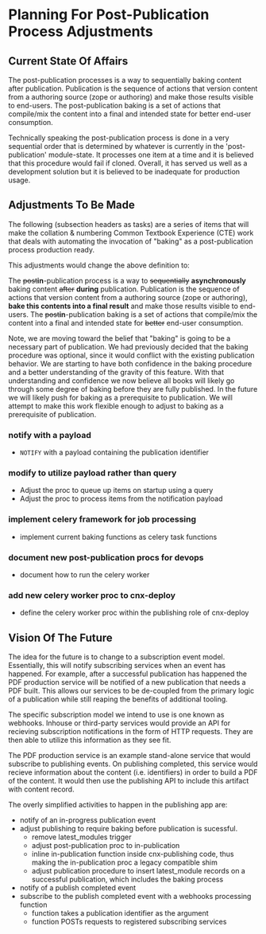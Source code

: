 # Planning For Post-Publication Process Adjustments

## Current State Of Affairs

The post-publication processes is a way to sequentially baking content after publication. Publication is the sequence of actions that version content from a authoring source (zope or authoring) and make those results visible to end-users. The post-publication baking is a set of actions that compile/mix the content into a final and intended state for better end-user consumption.

Technically speaking the post-publication process is done in a very sequential order that is determined by whatever is currently in the 'post-publication' module-state. It processes one item at a time and it is believed that this procedure would fail if cloned. Overall, it has served us well as a development solution but it is believed to be inadequate for production usage.

## Adjustments To Be Made

The following (subsection headers as tasks) are a series of items that will make the collation & numbering Common Textbook Experience (CTE) work that deals with automating the invocation of "baking" as a post-publication process production ready.

This adjustments would change the above definition to:

The ~~post~~**in**-publication process is a way to ~~sequentially~~ **asynchronously** baking content ~~after~~ **during** publication. Publication is the sequence of actions that version content from a authoring source (zope or authoring), **bake this contents into a final result** and make those results visible to end-users. The ~~post~~**in**-publication baking is a set of actions that compile/mix the content into a final and intended state for ~~better~~ end-user consumption.

Note, we are moving toward the belief that "baking" is going to be a necessary part of publication. We had previously decided that the baking procedure was optional, since it would conflict with the existing publication behavior. We are starting to have both confidence in the baking procedure and a better understanding of the gravity of this feature. With that understanding and confidence we now believe all books will likely go through some degree of baking before they are fully published. In the future we will likely push for baking as a prerequisite to publication. We will attempt to make this work flexible enough to adjust to baking as a prerequisite of publication.


### notify with a payload

- `NOTIFY` with a payload containing the publication identifier

### modify to utilize payload rather than query

- Adjust the proc to queue up items on startup using a query
- Adjust the proc to process items from the notification payload

### implement celery framework for job processing

- implement current baking functions as celery task functions

### document new post-publication procs for devops

- document how to run the celery worker

### add new celery worker proc to cnx-deploy

- define the celery worker proc within the publishing role of cnx-deploy

## Vision Of The Future

The idea for the future is to change to a subscription event model. Essentially, this will notify subscribing services when an event has happened. For example, after a successful publication has happened the PDF production service will be notified of a new publication that needs a PDF built. This allows our services to be de-coupled from the primary logic of a publication while still reaping the benefits of additional tooling.

The specific subscription model we intend to use is one known as webhooks. Inhouse or third-party services would provide an API for recieving subscription notifications in the form of HTTP requests. They are then able to utilize this information as they see fit.

The PDF production service is an example stand-alone service that would subscribe to publishing events. On publishing completed, this service would recieve information about the content (i.e. identifiers) in order to build a PDF of the content. It would then use the publishing API to include this artifact with content record.

The overly simplified activities to happen in the publishing app are:

- notify of an in-progress publication event
- adjust publishing to require baking before publication is sucessful.
  - remove latest_modules trigger
  - adjust post-publication proc to in-publication
  - inline in-publication function inside cnx-publishing code, thus making the in-publication proc a legacy compatible shim
  - adjust publication procedure to insert latest_module records on a successful publication, which includes the baking process
- notify of a publish completed event
- subscribe to the publish completed event with a webhooks processing function
  - function takes a publication identifier as the argument
  - function POSTs requests to registered subscribing services

